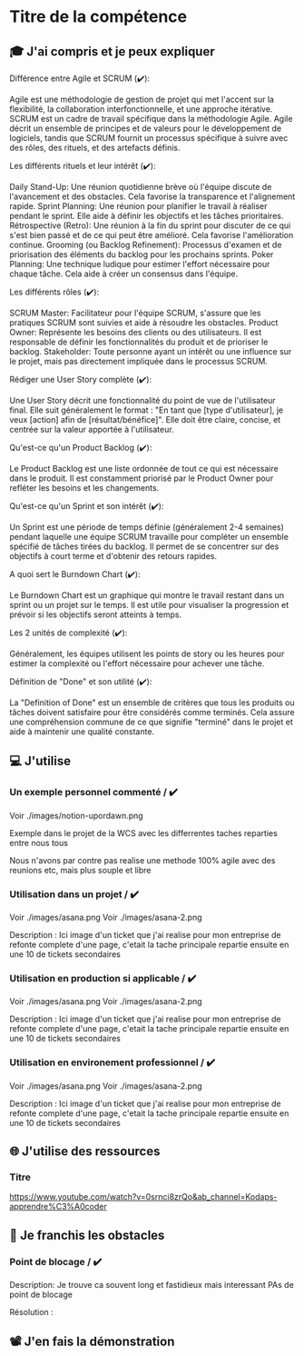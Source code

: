 # Titre de la compétence

## 🎓 J'ai compris et je peux expliquer

Différence entre Agile et SCRUM (✔️):

Agile est une méthodologie de gestion de projet qui met l'accent sur la flexibilité, la collaboration interfonctionnelle, et une approche itérative. SCRUM est un cadre de travail spécifique dans la méthodologie Agile.
Agile décrit un ensemble de principes et de valeurs pour le développement de logiciels, tandis que SCRUM fournit un processus spécifique à suivre avec des rôles, des rituels, et des artefacts définis.

Les différents rituels et leur intérêt (✔️):

Daily Stand-Up: Une réunion quotidienne brève où l'équipe discute de l'avancement et des obstacles. Cela favorise la transparence et l'alignement rapide.
Sprint Planning: Une réunion pour planifier le travail à réaliser pendant le sprint. Elle aide à définir les objectifs et les tâches prioritaires.
Rétrospective (Retro): Une réunion à la fin du sprint pour discuter de ce qui s'est bien passé et de ce qui peut être amélioré. Cela favorise l'amélioration continue.
Grooming (ou Backlog Refinement): Processus d'examen et de priorisation des éléments du backlog pour les prochains sprints.
Poker Planning: Une technique ludique pour estimer l'effort nécessaire pour chaque tâche. Cela aide à créer un consensus dans l'équipe.

Les différents rôles (✔️):

SCRUM Master: Facilitateur pour l'équipe SCRUM, s'assure que les pratiques SCRUM sont suivies et aide à résoudre les obstacles.
Product Owner: Représente les besoins des clients ou des utilisateurs. Il est responsable de définir les fonctionnalités du produit et de prioriser le backlog.
Stakeholder: Toute personne ayant un intérêt ou une influence sur le projet, mais pas directement impliquée dans le processus SCRUM.

Rédiger une User Story complète (✔️):

Une User Story décrit une fonctionnalité du point de vue de l'utilisateur final. Elle suit généralement le format : "En tant que [type d'utilisateur], je veux [action] afin de [résultat/bénéfice]". Elle doit être claire, concise, et centrée sur la valeur apportée à l'utilisateur.

Qu'est-ce qu'un Product Backlog (✔️):

Le Product Backlog est une liste ordonnée de tout ce qui est nécessaire dans le produit. Il est constamment priorisé par le Product Owner pour refléter les besoins et les changements.

Qu'est-ce qu'un Sprint et son intérêt (✔️):

Un Sprint est une période de temps définie (généralement 2-4 semaines) pendant laquelle une équipe SCRUM travaille pour compléter un ensemble spécifié de tâches tirées du backlog. Il permet de se concentrer sur des objectifs à court terme et d'obtenir des retours rapides.

A quoi sert le Burndown Chart (✔️):

Le Burndown Chart est un graphique qui montre le travail restant dans un sprint ou un projet sur le temps. Il est utile pour visualiser la progression et prévoir si les objectifs seront atteints à temps.

Les 2 unités de complexité (✔️):

Généralement, les équipes utilisent les points de story ou les heures pour estimer la complexité ou l'effort nécessaire pour achever une tâche.

Définition de "Done" et son utilité (✔️):

La "Definition of Done" est un ensemble de critères que tous les produits ou tâches doivent satisfaire pour être considérés comme terminés. Cela assure une compréhension commune de ce que signifie "terminé" dans le projet et aide à maintenir une qualité constante.

## 💻 J'utilise

### Un exemple personnel commenté / ✔️

Voir ./images/notion-upordawn.png

Exemple dans le projet de la WCS avec les differrentes taches reparties entre nous tous

Nous n'avons par contre pas realise une methode 100% agile avec des reunions etc, mais plus souple et libre

### Utilisation dans un projet / ✔️

Voir ./images/asana.png
Voir ./images/asana-2.png

Description : Ici image d'un ticket que j'ai realise pour mon entreprise de refonte complete d'une page, c'etait la tache principale repartie ensuite en une 10 de tickets secondaires

### Utilisation en production si applicable / ✔️

Voir ./images/asana.png
Voir ./images/asana-2.png

Description : Ici image d'un ticket que j'ai realise pour mon entreprise de refonte complete d'une page, c'etait la tache principale repartie ensuite en une 10 de tickets secondaires

### Utilisation en environement professionnel / ✔️

Voir ./images/asana.png
Voir ./images/asana-2.png

Description : Ici image d'un ticket que j'ai realise pour mon entreprise de refonte complete d'une page, c'etait la tache principale repartie ensuite en une 10 de tickets secondaires

## 🌐 J'utilise des ressources

### Titre

https://www.youtube.com/watch?v=0srnci8zrQo&ab_channel=Kodaps-apprendre%C3%A0coder

## 🚧 Je franchis les obstacles

### Point de blocage / ✔️

Description: Je trouve ca souvent long et fastidieux mais interessant
PAs de point de blocage

Résolution :

## 📽️ J'en fais la démonstration
